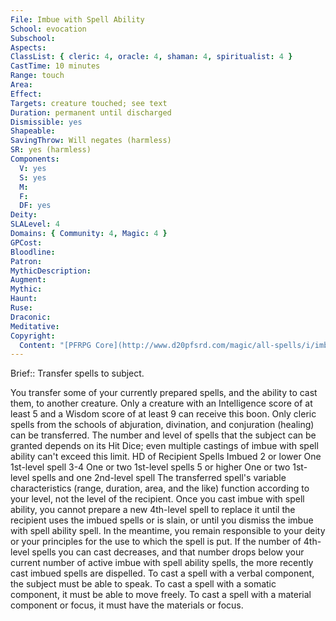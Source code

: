 ```yaml
---
File: Imbue with Spell Ability
School: evocation
Subschool: 
Aspects: 
ClassList: { cleric: 4, oracle: 4, shaman: 4, spiritualist: 4 }
CastTime: 10 minutes
Range: touch
Area: 
Effect: 
Targets: creature touched; see text
Duration: permanent until discharged
Dismissible: yes
Shapeable: 
SavingThrow: Will negates (harmless)
SR: yes (harmless)
Components:
  V: yes
  S: yes
  M: 
  F: 
  DF: yes
Deity: 
SLALevel: 4
Domains: { Community: 4, Magic: 4 }
GPCost: 
Bloodline: 
Patron: 
MythicDescription: 
Augment: 
Mythic: 
Haunt: 
Ruse: 
Draconic: 
Meditative: 
Copyright:
  Content: "[PFRPG Core](http://www.d20pfsrd.com/magic/all-spells/i/imbue-with-spell-ability)"
---
```

Brief:: Transfer spells to subject.

You transfer some of your currently prepared spells, and the ability to cast them, to another creature. Only a creature with an Intelligence score of at least 5 and a Wisdom score of at least 9 can receive this boon. Only cleric spells from the schools of abjuration, divination, and conjuration (healing) can be transferred. The number and level of spells that the subject can be granted depends on its Hit Dice; even multiple castings of imbue with spell ability can't exceed this limit. HD of Recipient Spells Imbued 2 or lower One 1st-level spell 3-4 One or two 1st-level spells 5 or higher One or two 1st-level spells and one 2nd-level spell The transferred spell's variable characteristics (range, duration, area, and the like) function according to your level, not the level of the recipient. Once you cast imbue with spell ability, you cannot prepare a new 4th-level spell to replace it until the recipient uses the imbued spells or is slain, or until you dismiss the imbue with spell ability spell. In the meantime, you remain responsible to your deity or your principles for the use to which the spell is put. If the number of 4th-level spells you can cast decreases, and that number drops below your current number of active imbue with spell ability spells, the more recently cast imbued spells are dispelled. To cast a spell with a verbal component, the subject must be able to speak. To cast a spell with a somatic component, it must be able to move freely. To cast a spell with a material component or focus, it must have the materials or focus.
